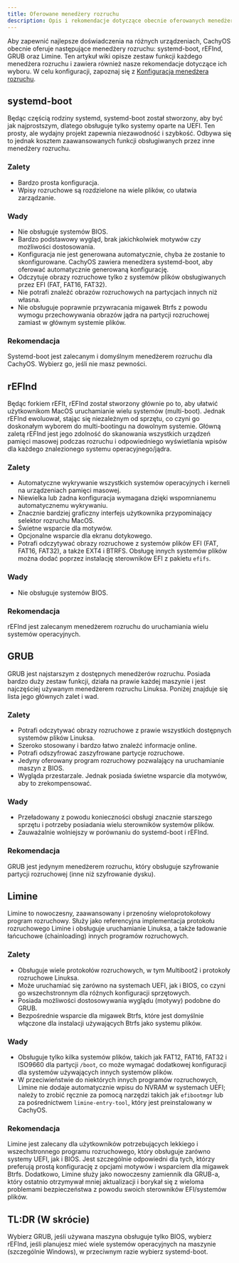 ```yaml
---
title: Oferowane menedżery rozruchu
description: Opis i rekomendacje dotyczące obecnie oferowanych menedżerów rozruchu
---
```


Aby zapewnić najlepsze doświadczenia na różnych urządzeniach, CachyOS obecnie oferuje następujące menedżery rozruchu: systemd-boot, rEFInd, GRUB oraz Limine.
Ten artykuł wiki opisze zestaw funkcji każdego menedżera rozruchu i zawiera również nasze rekomendacje dotyczące ich wyboru. W celu konfiguracji, zapoznaj się z [Konfiguracja menedżera rozruchu](/pl/configuration/boot_manager_configuration).

## systemd-boot

Będąc częścią rodziny systemd, systemd-boot został stworzony, aby być jak najprostszym, dlatego obsługuje tylko systemy oparte na UEFI. Ten prosty, ale wydajny projekt zapewnia niezawodność i szybkość. Odbywa się to jednak kosztem zaawansowanych funkcji obsługiwanych przez inne menedżery rozruchu.

### Zalety
- Bardzo prosta konfiguracja.
- Wpisy rozruchowe są rozdzielone na wiele plików, co ułatwia zarządzanie.

### Wady
 - Nie obsługuje systemów BIOS.
 - Bardzo podstawowy wygląd, brak jakichkolwiek motywów czy możliwości dostosowania.
 - Konfiguracja nie jest generowana automatycznie, chyba że zostanie to skonfigurowane. CachyOS zawiera menedżera systemd-boot, aby oferować automatycznie generowaną konfigurację.
 - Odczytuje obrazy rozruchowe tylko z systemów plików obsługiwanych przez EFI (FAT, FAT16, FAT32).
 - Nie potrafi znaleźć obrazów rozruchowych na partycjach innych niż własna.
 - Nie obsługuje poprawnie przywracania migawek Btrfs z powodu wymogu przechowywania obrazów jądra na partycji rozruchowej zamiast w głównym systemie plików.

### Rekomendacja

Systemd-boot jest zalecanym i domyślnym menedżerem rozruchu dla CachyOS. Wybierz go, jeśli nie masz pewności.

## rEFInd

Będąc forkiem rEFIt, rEFInd został stworzony głównie po to, aby ułatwić użytkownikom MacOS uruchamianie wielu systemów (multi-boot). Jednak rEFInd ewoluował, stając się niezależnym od sprzętu, co czyni go doskonałym wyborem do multi-bootingu na dowolnym systemie. Główną zaletą rEFInd jest jego zdolność do skanowania wszystkich urządzeń pamięci masowej podczas rozruchu i odpowiedniego wyświetlania wpisów dla każdego znalezionego systemu operacyjnego/jądra.

### Zalety

- Automatyczne wykrywanie wszystkich systemów operacyjnych i kerneli na urządzeniach pamięci masowej.
- Niewielka lub żadna konfiguracja wymagana dzięki wspomnianemu automatycznemu wykrywaniu.
- Znacznie bardziej graficzny interfejs użytkownika przypominający selektor rozruchu MacOS.
- Świetne wsparcie dla motywów.
- Opcjonalne wsparcie dla ekranu dotykowego.
- Potrafi odczytywać obrazy rozruchowe z systemów plików EFI (FAT, FAT16, FAT32), a także EXT4 i BTRFS. Obsługę innych systemów plików można dodać poprzez instalację sterowników EFI z pakietu ``efifs``.

### Wady

- Nie obsługuje systemów BIOS.

### Rekomendacja

rEFInd jest zalecanym menedżerem rozruchu do uruchamiania wielu systemów operacyjnych.

## GRUB

GRUB jest najstarszym z dostępnych menedżerów rozruchu. Posiada bardzo duży zestaw funkcji, działa na prawie każdej maszynie i jest najczęściej używanym menedżerem rozruchu Linuksa. Poniżej znajduje się lista jego głównych zalet i wad.

### Zalety
- Potrafi odczytywać obrazy rozruchowe z prawie wszystkich dostępnych systemów plików Linuksa.
- Szeroko stosowany i bardzo łatwo znaleźć informacje online.
- Potrafi odszyfrować zaszyfrowane partycje rozruchowe.
- Jedyny oferowany program rozruchowy pozwalający na uruchamianie maszyn z BIOS.
- Wygląda przestarzale. Jednak posiada świetne wsparcie dla motywów, aby to zrekompensować.

### Wady
- Przeładowany z powodu konieczności obsługi znacznie starszego sprzętu i potrzeby posiadania wielu sterowników systemów plików.
- Zauważalnie wolniejszy w porównaniu do systemd-boot i rEFInd.

### Rekomendacja

GRUB jest jedynym menedżerem rozruchu, który obsługuje szyfrowanie partycji rozruchowej (inne niż szyfrowanie dysku).

## Limine

Limine to nowoczesny, zaawansowany i przenośny wieloprotokołowy program rozruchowy. Służy jako referencyjna implementacja protokołu rozruchowego Limine i obsługuje uruchamianie Linuksa, a także ładowanie łańcuchowe (chainloading) innych programów rozruchowych.

### Zalety

- Obsługuje wiele protokołów rozruchowych, w tym Multiboot2 i protokoły rozruchowe Linuksa.
- Może uruchamiać się zarówno na systemach UEFI, jak i BIOS, co czyni go wszechstronnym dla różnych konfiguracji sprzętowych.
- Posiada możliwości dostosowywania wyglądu (motywy) podobne do GRUB.
- Bezpośrednie wsparcie dla migawek Btrfs, które jest domyślnie włączone dla instalacji używających Btrfs jako systemu plików.

### Wady

- Obsługuje tylko kilka systemów plików, takich jak FAT12, FAT16, FAT32 i ISO9660 dla partycji `/boot`, co może wymagać dodatkowej konfiguracji dla systemów używających innych systemów plików.
- W przeciwieństwie do niektórych innych programów rozruchowych, Limine nie dodaje automatycznie wpisu do NVRAM w systemach UEFI; należy to zrobić ręcznie za pomocą narzędzi takich jak `efibootmgr` lub za pośrednictwem `limine-entry-tool`, który jest preinstalowany w CachyOS.

### Rekomendacja

Limine jest zalecany dla użytkowników potrzebujących lekkiego i wszechstronnego programu rozruchowego, który obsługuje zarówno systemy UEFI, jak i BIOS. Jest szczególnie odpowiedni dla tych, którzy preferują prostą konfigurację z opcjami motywów i wsparciem dla migawek Btrfs. Dodatkowo, Limine służy jako nowoczesny zamiennik dla GRUB-a, który ostatnio otrzymywał mniej aktualizacji i borykał się z wieloma problemami bezpieczeństwa z powodu swoich sterowników EFI/systemów plików.

## TL:DR (W skrócie)
Wybierz GRUB, jeśli używana maszyna obsługuje tylko BIOS, wybierz rEFInd, jeśli planujesz mieć wiele systemów operacyjnych na maszynie (szczególnie Windows), w przeciwnym razie wybierz systemd-boot.
